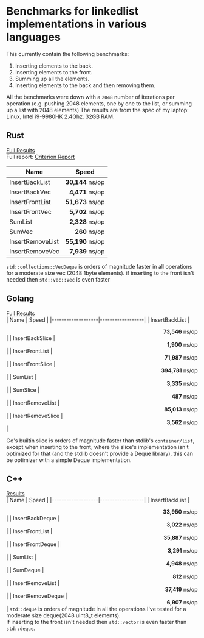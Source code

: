 # Benchmarks for linkedlist implementations in various languages

This currently contain the following benchmarks:
1. Inserting elements to the back.
2. Inserting elements to the front.
3. Summing up all the elements.
4. Inserting elements to the back and then removing them.

All the benchmarks were down with a `2048` number of iterations per operation (e.g. pushing 2048 elements, one by one to the list, or summing up a list with 2048 elements)
The results are from the spec of my laptop: Linux, Intel i9-9980HK 2.4Ghz. 32GB RAM.


## Rust
[Full Results](rust/RESULTS.md) <br/>
Full report: [Criterion Report](https://htmlpreview.github.io/?https://github.com/elichai/bench_linkedlist/blob/master/rust/target/criterion/report/index.html)

| Name              | Speed            |
|-------------------|------------------|
| InsertBackList    |<div align="right">**30,144** ns/op</div>|
| InsertBackVec     |<div align="right">**4,471** ns/op</div> |
| InsertFrontList   |<div align="right">**51,673** ns/op</div>|
| InsertFrontVec    |<div align="right">**5,702** ns/op</div> |
| SumList           |<div align="right">**2,328** ns/op</div> |
| SumVec            |<div align="right">**260** ns/op</div>  |
| InsertRemoveList  |<div align="right">**55,190** ns/op</div>|
| InsertRemoveVec   |<div align="right">**7,939** ns/op</div> |

`std::collections::VecDeque` is orders of magnitude faster in all operations for a moderate size vec (2048 1byte elements).
if inserting to the front isn't needed then `std::vec::Vec` is even faster

## Golang
[Full Results](go/RESULTS.md) <br/>
| Name              | Speed            |
|-------------------|------------------|
| InsertBackList    |<div align="right">**73,546** ns/op</div> |
| InsertBackSlice   |<div align="right">**1,900** ns/op</div>  |
| InsertFrontList   |<div align="right">**71,987** ns/op</div> |
| InsertFrontSlice  |<div align="right">**394,781** ns/op</div>|
| SumList           |<div align="right">**3,335** ns/op</div>  |
| SumSlice          |<div align="right">**487** ns/op</div>   |
| InsertRemoveList  |<div align="right">**85,013** ns/op</div> |
| InsertRemoveSlice |<div align="right">**3,562** ns/op</div>  |


Go's builtin slice is orders of magnitude faster than stdlib's `container/list`, except when inserting to the front, where the slice's implementation isn't optimized for that (and the stdlib doesn't provide a Deque library), this can be optimizer with a simple Deque implementation.

## C++
[Results](cpp/results) <br/>
| Name              | Speed            |
|-------------------|------------------|
| InsertBackList    |<div align="right">**33,950** ns/op</div> |
| InsertBackDeque   |<div align="right">**3,022** ns/op</div>  |
| InsertFrontList   |<div align="right">**35,887** ns/op</div> |
| InsertFrontDeque  |<div align="right">**3,291** ns/op</div>  |
| SumList           |<div align="right">**4,948** ns/op</div>  |
| SumDeque          |<div align="right">**812** ns/op</div>    |
| InsertRemoveList  |<div align="right">**37,419** ns/op</div> |
| InsertRemoveDeque |<div align="right">**6,907** ns/op</div>  |
`std::deque` is orders of magnitude in all the operations I've tested for a moderate size deque(2048 uint8_t elements). <br/>
If inserting to the front isn't needed then `std::vector` is even faster than `std::deque`.